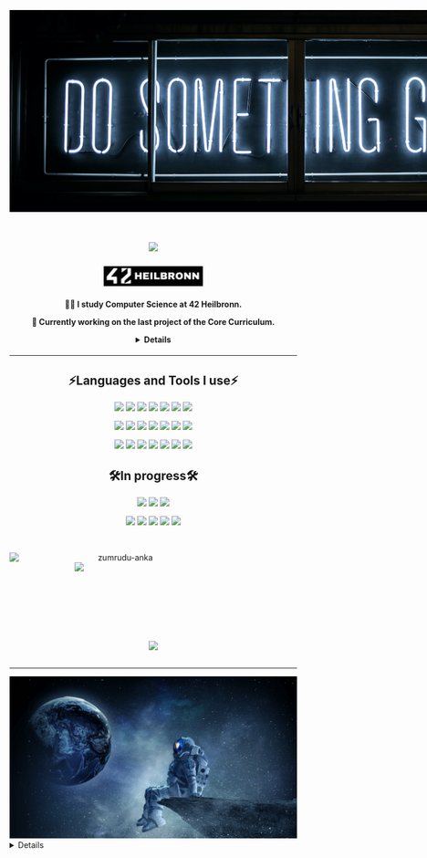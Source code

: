 <img
  src="DO_IT.jpeg"
  alt="Do something great"
  title="Do something great"
  style="display: inline-block; margin: 0 auto; max-width: 1000px">
<h1 align="center">
  <a href="https://git.io/typing-svg">
    <img src="https://readme-typing-svg.herokuapp.com/?lines=Hello,+There!+👋;Nice+to+meet+you!&center=true&size=30">
  </a>
</h1>
<h4 align="center">
  <img src="https://github.com/zstenger93/zstenger93/blob/main/HEILBRONN.jpeg">
</h4>
<h4 align="center">
  
  :man_technologist:  **I study Computer Science at 42 Heilbronn.**

  :exploding_head:  **Currently working on the last project of the Core Curriculum.**
  
<details>

  :camera:  **I love photography** [You can check it out here](https://www.wanderlustontheroad.com/)
  
  :world_map: **& to explore this piece of rock floating in nothingness called :earth_americas:**

  :compass: **While constantly getting lost on a top of :mountain: :volcano: or in the :desert: and in the :cityscape:**

  :coffee:  **Drinker who is eating programming memes for breakfast :trollface:**
  
  :computer:  **Aiming to build a better future for the next generations**
  
  ***:bulb: I want to wake up in the morning and think the future is going to be great***
  
  ***Do you:interrobang:***

</h4>
</details>

---

<div align="center" style="text-align: center;">
  <h2>⚡Languages and Tools I use⚡</h2>
    <p>
      <img src="https://img.shields.io/badge/C-00599C?style=for-the-badge&logo=c&logoColor=white">
      <img src="https://img.shields.io/badge/C%2B%2B-00599C?style=for-the-badge&logo=c%2B%2B&logoColor=white">
	  <img src="https://img.shields.io/badge/Python-FFD43B?style=for-the-badge&logo=python&logoColor=blue">
      <img src="https://img.shields.io/badge/mysql-%2300f.svg?style=for-the-badge&logo=mysql&logoColor=white">
      <img src="https://img.shields.io/badge/Shell_Script-121011?style=for-the-badge&logo=gnu-bash&logoColor=white">
      <img src="https://img.shields.io/badge/CSS3-1572B6?style=for-the-badge&logo=css3&logoColor=white">
      <img src="https://img.shields.io/badge/HTML5-E34F26?style=for-the-badge&logo=html5&logoColor=white">
    </p>
    <p>
      <img src="https://img.shields.io/badge/postgres-%23316192.svg?style=for-the-badge&logo=postgresql&logoColor=white">
      <img src="https://img.shields.io/badge/VIM-%2311AB00.svg?&style=for-the-badge&logo=vim&logoColor=white">
      <img src="https://img.shields.io/badge/GitHub-100000?style=for-the-badge&logo=github&logoColor=white">
      <img src="https://img.shields.io/badge/GIT-E44C30?style=for-the-badge&logo=git&logoColor=white">
      <img src="https://img.shields.io/badge/VirtualBox-21416b?style=for-the-badge&logo=VirtualBox&logoColor=white">
      <img src="https://img.shields.io/badge/mac%20os-000000?style=for-the-badge&logo=apple&logoColor=white">
      <img src="https://img.shields.io/badge/VSCode-0078D4?style=for-the-badge&logo=visual%20studio%20code&logoColor=white">
    </p>
    <p>
	  <img src="https://img.shields.io/badge/docker-%230db7ed.svg?style=for-the-badge&logo=docker&logoColor=white">
	  <img src="https://img.shields.io/badge/Linux-FCC624?style=for-the-badge&logo=linux&logoColor=black">
      <img src="https://img.shields.io/badge/Markdown-000000?style=for-the-badge&logo=markdown&logoColor=white">
      <img src="https://img.shields.io/badge/GNU%20Bash-4EAA25?style=for-the-badge&logo=GNU%20Bash&logoColor=white">
      <img src="https://img.shields.io/badge/Slack-4A154B?style=for-the-badge&logo=slack&logoColor=white">
      <img src="https://img.shields.io/badge/Wordpress-21759B?style=for-the-badge&logo=wordpress&logoColor=white">
      <img src="https://img.shields.io/badge/chatGPT-74aa9c?style=for-the-badge&logo=openai&logoColor=white">
    </p>
  <h2>🛠️In progress🛠️</h2>
	<p>
	  <img src="https://img.shields.io/badge/react-%2320232a.svg?style=for-the-badge&logo=react&logoColor=%2361DAFB">
	  <img src="https://img.shields.io/badge/threejs-black?style=for-the-badge&logo=three.js&logoColor=white">
	  <img src="https://img.shields.io/badge/JavaScript-323330?style=for-the-badge&logo=javascript&logoColor=F7DF1E">
	</p>
	<p>
	  <img src="https://img.shields.io/badge/AWS-%23FF9900.svg?style=for-the-badge&logo=amazon-aws&logoColor=white">
	  <img src="https://img.shields.io/badge/Rust-000000?style=for-the-badge&logo=rust&logoColor=white">
	  <img src="https://img.shields.io/badge/unrealengine-%23313131.svg?style=for-the-badge&logo=unrealengine&logoColor=white">
	  <img src="https://img.shields.io/badge/unity-%23000000.svg?style=for-the-badge&logo=unity&logoColor=white">
	  <img src="https://img.shields.io/badge/microsoft%20azure-0089D6?style=for-the-badge&logo=microsoft-azure&logoColor=white">
	</p>
</div>

<br>
<p align=center>
  <div align=center>
    <a href="https://github.com/denvercoder1/github-readme-streak-stats" title="Go to Source">
      <img align="left" width=390 src="https://github-readme-streak-stats.herokuapp.com/?user=zstenger93&theme=react&border=61dafb&hide_border=true" alt="zumrudu-anka" />
    </a>
    <a href="https://github.com/anuraghazra/github-readme-stats" title="Go to Source">
      <img align="right" width=390 src="https://github-readme-stats.zohan.tech/api?username=zstenger93&show_icons=true&theme=react&border_color=61dafb&hide_border=true" />
    </a>
  </div>
  <br><br><br><br><br><br><br><br><br>
  <div align=center>
    <a href="https://github.com/anuraghazra/github-readme-stats">
      <img width=325 align="center" src="https://github-readme-stats.zohan.tech/api/top-langs/?username=zstenger93&hide=c%23,powershell,Mathematica,Ruby,Objective-C,Objective-C%2b%2b,Cuda&title_color=61dafb&text_color=ffffff&icon_color=61dafb&bg_color=20232a&langs_count=8&layout=compact&border_color=61dafb&hide_border=true" />
    </a>
  </div>
  <br>
</p>

  ---

<div id="header" align="center">
  <img src="https://github.com/zstenger93/zstenger93/blob/main/space.jpeg" width="1000">
  <!-- <img src="https://static.tumblr.com/6f56dd103eb0e115debd14cacf3c12d3/ffcg2gp/TPXnw8dso/tumblr_static_tumblr_static_filename_focused_v3.gif" width="1000"/> -->
</div>
<details>
	<div align=center>
	<h2>🎮 When I have free(time);</2>
		<p>
		<img src="https://img.shields.io/badge/Battle.net-000?style=for-the-badge&logo=battle.net&logoColor=148EFF">
		<img src="https://img.shields.io/badge/Origin-148EFF?style=for-the-badge&logo=origin&logoColor=white">
		</p>
	</div>
	<div align=center>
	<a href="https://www.facebook.com/zsolt.stenger/">
		<img src="https://img.shields.io/badge/Facebook-1877F2?style=for-the-badge&logo=facebook&logoColor=white">
	</a>
	<a href="https://www.instagram.com/wanderlustontheroad/">
		<img src="https://img.shields.io/badge/Instagram-E4405F?style=for-the-badge&logo=instagram&logoColor=white">
	</a>
	</div>
	<div id="header" align="center" style="text-align: center;">
	<h2>
		Life of a programmer in a nutshell:
	</h2>
	<img src="https://media.giphy.com/media/vrxxqQbyRxYi6scCjT/giphy.gif" width="300"/>
	</div>

	
